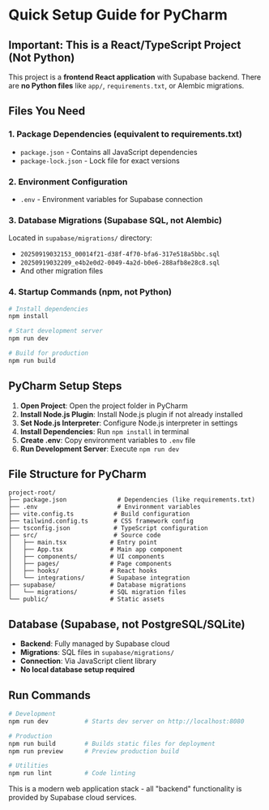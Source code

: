 # Quick Setup Guide for PyCharm

## Important: This is a React/TypeScript Project (Not Python)

This project is a **frontend React application** with Supabase backend. There are **no Python files** like `app/`, `requirements.txt`, or Alembic migrations.

## Files You Need

### 1. Package Dependencies (equivalent to requirements.txt)
- `package.json` - Contains all JavaScript dependencies
- `package-lock.json` - Lock file for exact versions

### 2. Environment Configuration
- `.env` - Environment variables for Supabase connection

### 3. Database Migrations (Supabase SQL, not Alembic)
Located in `supabase/migrations/` directory:
- `20250919032153_00014f21-d38f-4f70-bfa6-317e518a5bbc.sql`
- `20250919032209_e4b2e0d2-0049-4a2d-b0e6-288afb8e28c8.sql`
- And other migration files

### 4. Startup Commands (npm, not Python)
```bash
# Install dependencies
npm install

# Start development server
npm run dev

# Build for production
npm run build
```

## PyCharm Setup Steps

1. **Open Project**: Open the project folder in PyCharm
2. **Install Node.js Plugin**: Install Node.js plugin if not already installed
3. **Set Node.js Interpreter**: Configure Node.js interpreter in settings
4. **Install Dependencies**: Run `npm install` in terminal
5. **Create .env**: Copy environment variables to `.env` file
6. **Run Development Server**: Execute `npm run dev`

## File Structure for PyCharm

```
project-root/
├── package.json              # Dependencies (like requirements.txt)
├── .env                      # Environment variables
├── vite.config.ts           # Build configuration
├── tailwind.config.ts       # CSS framework config
├── tsconfig.json            # TypeScript configuration
├── src/                     # Source code
│   ├── main.tsx            # Entry point
│   ├── App.tsx             # Main app component
│   ├── components/         # UI components
│   ├── pages/              # Page components
│   ├── hooks/              # React hooks
│   └── integrations/       # Supabase integration
├── supabase/               # Database migrations
│   └── migrations/         # SQL migration files
└── public/                 # Static assets
```

## Database (Supabase, not PostgreSQL/SQLite)

- **Backend**: Fully managed by Supabase cloud
- **Migrations**: SQL files in `supabase/migrations/`
- **Connection**: Via JavaScript client library
- **No local database setup required**

## Run Commands

```bash
# Development
npm run dev          # Starts dev server on http://localhost:8080

# Production
npm run build        # Builds static files for deployment
npm run preview      # Preview production build

# Utilities
npm run lint         # Code linting
```

This is a modern web application stack - all "backend" functionality is provided by Supabase cloud services.